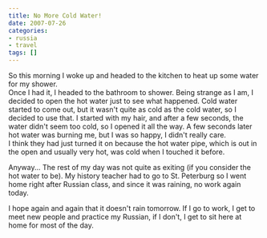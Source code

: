```yaml
---
title: No More Cold Water!
date: 2007-07-26
categories:
- russia
- travel
tags: []
---
```

So this morning I woke up and headed to the kitchen to heat up some water for my shower.<br />Once I had it, I headed to the bathroom to shower. Being strange as I am, I decided to open the hot water just to see what happened. Cold water started to come out, but it wasn't quite as cold as the cold water, so I decided to use that. I started with my hair, and after a few seconds, the water didn't seem too cold, so I opened it all the way. A few seconds later hot water was burning me, but I was so happy, I didn't really care. <br />I think they had just turned it on because the hot water pipe, which is out in the open and usually very hot, was cold when I touched it before. 

Anyway... The rest of my day was not quite as exiting (if you consider the hot water to be). My history teacher had to go to St. Peterburg so I went home right after Russian class, and since it was raining, no work again today.

I hope again and again that it doesn't rain tomorrow. If I go to work, I get to meet new people and practice my Russian, if I don't, I get to sit here at home for most of the day.
